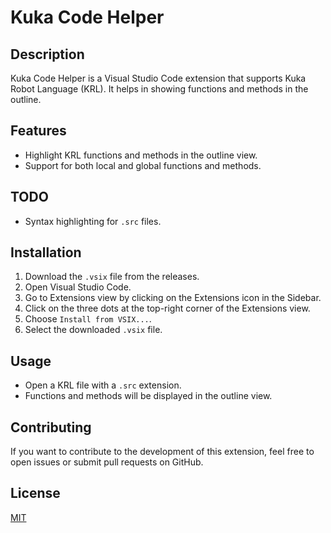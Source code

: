 # Kuka Code Helper

## Description
Kuka Code Helper is a Visual Studio Code extension that supports Kuka Robot Language (KRL). It helps in showing functions and methods in the outline.

## Features
- Highlight KRL functions and methods in the outline view.
- Support for both local and global functions and methods.

## TODO
- Syntax highlighting for `.src` files.

## Installation
1. Download the `.vsix` file from the releases.
2. Open Visual Studio Code.
3. Go to Extensions view by clicking on the Extensions icon in the Sidebar.
4. Click on the three dots at the top-right corner of the Extensions view.
5. Choose `Install from VSIX...`.
6. Select the downloaded `.vsix` file.

## Usage
- Open a KRL file with a `.src` extension.
- Functions and methods will be displayed in the outline view.

## Contributing
If you want to contribute to the development of this extension, feel free to open issues or submit pull requests on GitHub.

## License
[MIT](LICENSE)
